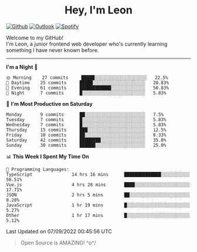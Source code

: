 <h1 align="center">Hey, I'm Leon</h1>

[![Github](https://img.shields.io/badge/-Github-000?style=flat&logo=Github&logoColor=white)](https://github.com/ooohmydawn)
[![Outlook](https://img.shields.io/badge/-Outlook-0078D4?style=flat&logo=Microsoft-Outlook&logoColor=white)](mailto:ooohmydawn@hotmail.com)
[![Spotify](https://img.shields.io/badge/-Spotify-1DB954?style=flat&logo=Spotify&logoColor=white)](https://open.spotify.com/user/tkf5c7q582tnbk7v0t9d3fsqq)
&nbsp;

Welcome to my GitHub! <br/>
I'm Leon, a junior frontend web developer who's currently learning something I have never known before.

***

<!--START_SECTION:waka-->
**I'm a Night 🦉** 

```text
🌞 Morning    27 commits     █████░░░░░░░░░░░░░░░░░░░░   22.5% 
🌆 Daytime    25 commits     █████░░░░░░░░░░░░░░░░░░░░   20.83% 
🌃 Evening    61 commits     ████████████░░░░░░░░░░░░░   50.83% 
🌙 Night      7 commits      █░░░░░░░░░░░░░░░░░░░░░░░░   5.83%

```
📅 **I'm Most Productive on Saturday** 

```text
Monday       9 commits      ██░░░░░░░░░░░░░░░░░░░░░░░   7.5% 
Tuesday      7 commits      █░░░░░░░░░░░░░░░░░░░░░░░░   5.83% 
Wednesday    7 commits      █░░░░░░░░░░░░░░░░░░░░░░░░   5.83% 
Thursday     15 commits     ███░░░░░░░░░░░░░░░░░░░░░░   12.5% 
Friday       10 commits     ██░░░░░░░░░░░░░░░░░░░░░░░   8.33% 
Saturday     42 commits     ████████░░░░░░░░░░░░░░░░░   35.0% 
Sunday       30 commits     ██████░░░░░░░░░░░░░░░░░░░   25.0%

```


📊 **This Week I Spent My Time On** 

```text
💬 Programming Languages: 
TypeScript               14 hrs 16 mins      ██████████████░░░░░░░░░░░   56.51% 
Vue.js                   4 hrs 28 mins       ████░░░░░░░░░░░░░░░░░░░░░   17.71% 
JSON                     2 hrs 5 mins        ██░░░░░░░░░░░░░░░░░░░░░░░   8.28% 
JavaScript               1 hr 19 mins        █░░░░░░░░░░░░░░░░░░░░░░░░   5.27% 
Other                    1 hr 17 mins        █░░░░░░░░░░░░░░░░░░░░░░░░   5.12%

```


 Last Updated on 07/09/2022 00:45:56 UTC
<!--END_SECTION:waka-->


> Open Source is AMAZING! \^o^/
